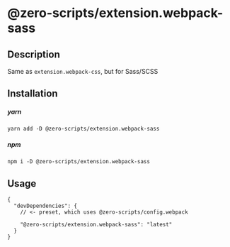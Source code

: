 # @zero-scripts/extension.webpack-sass

## Description

Same as `extension.webpack-css`, but for Sass/SCSS

## Installation

##### yarn

```
yarn add -D @zero-scripts/extension.webpack-sass
```

##### npm

```
npm i -D @zero-scripts/extension.webpack-sass
```

## Usage

```
{
  "devDependencies": {
    // <- preset, which uses @zero-scripts/config.webpack

    "@zero-scripts/extension.webpack-sass": "latest"
  }
}
```
